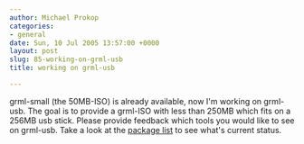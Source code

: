 ```yaml
---
author: Michael Prokop
categories:
- general
date: Sun, 10 Jul 2005 13:57:00 +0000
layout: post
slug: 85-working-on-grml-usb
title: working on grml-usb

---
```

grml\-small (the 50MB\-ISO) is already available, now I'm working on grml\-usb. The goal is to provide a grml\-ISO with less than 250MB which fits on a 256MB usb stick.
Please provide feedback which tools you would like to see on grml\-usb. Take a look at the [package list](https://grml.org/files/devel/dpkg_get_selections.usb) to see what's current status.  
